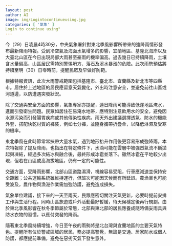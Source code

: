 ```yaml
---
layout: post
author: AI
image: img/Logintocontinueusing.jpg
categories: [ '氣象' ]
Login to continue using"
---
```

今（29）日凌晨4時30分，中央氣象署針對東北季風影響所帶來的強降雨情形發布最新降雨特報。受到冷空氣及海面水氣增多的影響，宜蘭地區、基隆北海岸以及大臺北山區在今日出現局部大雨甚至豪雨的機率偏高。過去幾日已持續降雨，土壤含水量偏高，山區居民需特別警惕坍方、落石及溪水暴漲的危險。此次雨勢預估將持續至明（30）日零時前，提醒民眾及早做好防範。

根據特報資訊，此次大雨警戒範圍包括基隆市、臺北市、宜蘭縣及新北市等四縣市。居住於上述地區的居民應留意天氣變化，外出時注意安全，並避免前往山區或河道邊，以防遭遇突發狀況。

除了交通與安全方面的影響，氣象專家亦提醒，連日降雨可能導致低窪地區淹水，進而引發衛生問題。民眾如居住在易淹水地帯，應特別注意飲用水的安全，避免因水源污染而引發腸胃疾病或其他傳染性疾病。雨天外出建議選擇透氣、防水的機能外套，搭配快乾材質的褲裝，例如七分褲，並隨身攜帶折疊傘，以降低淋濕及受寒的機率。

東北季風在此時節常常挾帶大量水氣，遇到地形抬升作用後更容易形成強降雨。本次特報除了提及降雨，也指出在特定條件下，水滴可能在雲層中被強烈氣流不斷拋起與凍結，經過多次結冰與融合後，最終形成冰雹並落下。雖然冰雹在平地較少出現，但若在山區或高海拔地區，仍有一定的可能性。

交通方面，受降雨影響，北部山區道路濕滑，視線容易受阻，行車應減速並保持安全距離；公共運輸系統雖維持運行，但班次可能因天候而有所延誤。農漁業也可能受波及，農作物與漁港作業需加強防護，避免造成損失。

氣象單位建議，接下來的一天至兩天，民眾應密切關注天氣更新，必要時提前安排工作與生活行程。同時山區旅遊或戶外活動最好暫緩，待天候穩定後再行規劃。由於東北季風影響在秋冬季節屬於常態，北部與東北部的居民應養成隨時備妥雨具與防水衣物的習慣，以應付突發的降雨。

隨著東北季風持續增強，今日至午夜的雨勢將是北台灣與宜蘭地區的主要天氣特色。提醒所有位於警戒區域的居民，務必提高警覺，無論是交通、居家防水或個人防護，都應提前準備，避免在惡劣天氣下發生意外。